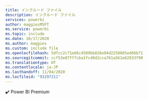 ```yaml
---
title: インクルード ファイル
description: インクルード ファイル
services: powerbi
author: maggiesMSFT
ms.service: powerbi
ms.topic: include
ms.date: 10/17/2020
ms.author: maggies
ms.custom: include file
ms.openlocfilehash: 5dfcc2c71e66c4509bb826e94d2258605ed66b71
ms.sourcegitcommit: ccf53e87ff7cba1fcd9d2cca761a561e62933f90
ms.translationtype: HT
ms.contentlocale: ja-JP
ms.lasthandoff: 11/04/2020
ms.locfileid: "93297211"
---
```

✔️&nbsp;Power BI Premium
